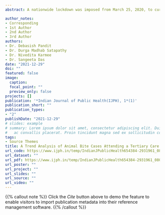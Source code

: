 ```yaml
---
abstract: A nationwide lockdown was imposed from March 25, 2020, to curb the spread of the COVID‑19 pandemic. The study aimed to analyze the trend, pattern of animal bite cases and to quantify the reduction in the incidence of animal bite cases due to diminution of exposure time with animals as a result of lockdown. The interrupted time series method was used to evaluate the effect of lockdown on the incidence of animal bite cases. Right after the lockdown, the mean number of reported animal bite cases decreased significantly (P = 0.04) by 8.3%. Furthermore, the month‑to‑month change of cases for the postlockdown period was in decreasing trend (ß3 = 0.872) and was significant (P < 0.05). Reduction in the exposure time with street animal surely reduce the incidence in animal bite cases and hence, the Government should take appropriate actions to control the intermixing of street dogs with marginal populations at the village and urban slums level

author_notes:
- Corresponding
- 1st Author
- 2nd Author
- 3rd Author
authors:
- Dr. Debasish Pandit
- Dr. Durga Madhab Satapathy
- Dr. Nivedita Karmee
- Dr. Sangeeta Das
date: "2021-12-29"
doi: ""
featured: false
image:
  caption: 
  focal_point: ""
  preview_only: false
projects: []
publication: '*Indian Journal of Public Health(IJPH), 1*(1)'
publication_short: ""
publication_types:
- "2"
publishDate: "2021-12-29"
# slides: example
# summary: Lorem ipsum dolor sit amet, consectetur adipiscing elit. Duis posuere tellus
#   ac convallis placerat. Proin tincidunt magna sed ex sollicitudin condimentum.
tags:
- Source Themes
title: A Trend Analysis of Animal Bite Cases Attending a Tertiary Care Hospital Odisha, during COVID Lockdown
url_code: https://www.ijph.in/temp/IndianJPublicHealth654384-2931961_080839.pdf
url_dataset: ""
url_pdf: https://www.ijph.in/temp/IndianJPublicHealth654384-2931961_080839.pdf
url_poster: ""
url_project: ""
url_slides: ""
url_source: ""
url_video: ""
---
```


{{% callout note %}}
Click the *Cite* button above to demo the feature to enable visitors to import publication metadata into their reference management software.
{{% /callout %}}




